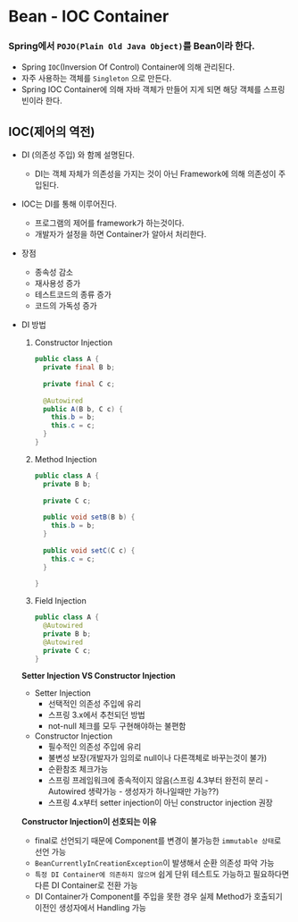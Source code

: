 # Bean - IOC Container

### Spring에서 `POJO(Plain Old Java Object)`를 Bean이라 한다.

- Spring `IOC`(Inversion Of Control) Container에 의해 관리된다.
- 자주 사용하는 객체를 `Singleton` 으로 만든다.
- Spring IOC Container에 의해 자바 객체가 만들어 지게 되면 해당 객체를 스프링 빈이라 한다.

## IOC(제어의 역전)

- DI (의존성 주입) 와 함께 설명된다.
  
  - DI는 객체 자체가 의존성을 가지는 것이 아닌 Framework에 의해 의존성이 주입된다.
  
- IOC는 DI를 통해 이루어진다.
  - 프로그램의 제어를 framework가 하는것이다.
  - 개발자가 설정을 하면 Container가 알아서 처리한다.
  
- 장점

  - 종속성 감소
  - 재사용성 증가
  - 테스트코드의 종류 증가
  - 코드의 가독성 증가

- DI 방법
  1. Constructor Injection
  
     ```java
     public class A {
       private final B b;
       
       private final C c;
       
       @Autowired
       public A(B b, C c) {
         this.b = b;
         this.c = c;
       }
     }
     ```
  
  2. Method Injection
  
     ```java
     public class A {
       private B b;
       
       private C c;
       
       public void setB(B b) {
         this.b = b;
       }
       
       public void setC(C c) {
         this.c = c;
       }
       
     }
     ```
  
  3. Field Injection
  
     ```java
     public class A {
       @Autowired
       private B b;
       @Autowired
       private C c;
     }
     ```
  
  **Setter Injection VS Constructor Injection**
  
  - Setter Injection
    - 선택적인 의존성 주입에 유리
    - 스프링 3.x에서 추천되던 방법
    - not-null 체크를 모두 구현해야하는 불편함
  - Constructor Injection
    - 필수적인 의존성 주입에 유리
    - 불변성 보장(개발자가 임의로 null이나 다른객체로 바꾸는것이 불가)
    - 순환참조 체크가능
    - 스프링 프레임워크에 종속적이지 않음(스프링 4.3부터 완전히 분리 - Autowired 생략가능 - 생성자가 하나일때만 가능??)
    - 스프링 4.x부터 setter injection이 아닌 constructor injection 권장
  
  **Constructor Injection이 선호되는 이유**
  
  - final로 선언되기 때문에 Component를 변경이 불가능한 `immutable 상태`로 선언 가능
  -  `BeanCurrentlyInCreationException`이 발생해서 순환 의존성 파악 가능
  - `특정 DI Container에 의존하지 않으며` 쉽게 단위 테스트도 가능하고 필요하다면 다른 DI Container로 전환 가능
  - DI Container가 Component를 주입을 못한 경우 실제 Method가 호출되기 이전인 생성자에서 Handling 가능
  
  



